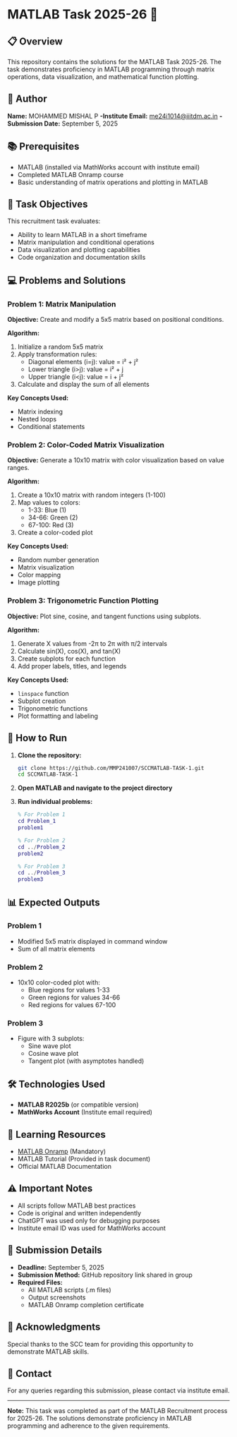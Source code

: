 # MATLAB Task 2025-26 🚀

## 📋 Overview
This repository contains the solutions for the MATLAB Task 2025-26. The task demonstrates proficiency in MATLAB programming through matrix operations, data visualization, and mathematical function plotting.

## 👤 Author
**Name:** MOHAMMED MISHAL P 
**-Institute Email:** me24i1014@iiitdm.ac.in 
**-Submission Date:** September 5, 2025

## 📚 Prerequisites
- MATLAB (installed via MathWorks account with institute email)
- Completed MATLAB Onramp course
- Basic understanding of matrix operations and plotting in MATLAB

## 🎯 Task Objectives
This recruitment task evaluates:
- Ability to learn MATLAB in a short timeframe
- Matrix manipulation and conditional operations
- Data visualization and plotting capabilities
- Code organization and documentation skills

## 💻 Problems and Solutions

### Problem 1: Matrix Manipulation
**Objective:** Create and modify a 5x5 matrix based on positional conditions.

**Algorithm:**
1. Initialize a random 5x5 matrix
2. Apply transformation rules:
   - Diagonal elements (i=j): value = i² + j²
   - Lower triangle (i>j): value = i² + j
   - Upper triangle (i<j): value = i + j²
3. Calculate and display the sum of all elements

**Key Concepts Used:**
- Matrix indexing
- Nested loops
- Conditional statements

### Problem 2: Color-Coded Matrix Visualization
**Objective:** Generate a 10x10 matrix with color visualization based on value ranges.

**Algorithm:**
1. Create a 10x10 matrix with random integers (1-100)
2. Map values to colors:
   - 1-33: Blue (1)
   - 34-66: Green (2)
   - 67-100: Red (3)
3. Create a color-coded plot

**Key Concepts Used:**
- Random number generation
- Matrix visualization
- Color mapping
- Image plotting

### Problem 3: Trigonometric Function Plotting
**Objective:** Plot sine, cosine, and tangent functions using subplots.

**Algorithm:**
1. Generate X values from -2π to 2π with π/2 intervals
2. Calculate sin(X), cos(X), and tan(X)
3. Create subplots for each function
4. Add proper labels, titles, and legends

**Key Concepts Used:**
- `linspace` function
- Subplot creation
- Trigonometric functions
- Plot formatting and labeling

## 🚀 How to Run

1. **Clone the repository:**
   ```bash
   git clone https://github.com/MMP241007/SCCMATLAB-TASK-1.git
   cd SCCMATLAB-TASK-1
   ```

2. **Open MATLAB and navigate to the project directory**

3. **Run individual problems:**
   ```matlab
   % For Problem 1
   cd Problem_1
   problem1
   
   % For Problem 2
   cd ../Problem_2
   problem2
   
   % For Problem 3
   cd ../Problem_3
   problem3
   ```

## 📊 Expected Outputs

### Problem 1
- Modified 5x5 matrix displayed in command window
- Sum of all matrix elements

### Problem 2
- 10x10 color-coded plot with:
  - Blue regions for values 1-33
  - Green regions for values 34-66
  - Red regions for values 67-100

### Problem 3
- Figure with 3 subplots:
  - Sine wave plot
  - Cosine wave plot
  - Tangent plot (with asymptotes handled)

## 🛠️ Technologies Used
- **MATLAB R2025b** (or compatible version)
- **MathWorks Account** (Institute email required)

## 📖 Learning Resources
- [MATLAB Onramp](https://matlabacademy.mathworks.com/) (Mandatory)
- MATLAB Tutorial (Provided in task document)
- Official MATLAB Documentation

## ⚠️ Important Notes
- All scripts follow MATLAB best practices
- Code is original and written independently
- ChatGPT was used only for debugging purposes
- Institute email ID was used for MathWorks account

## 📝 Submission Details
- **Deadline:** September 5, 2025
- **Submission Method:** GitHub repository link shared in group
- **Required Files:**
  - All MATLAB scripts (.m files)
  - Output screenshots
  - MATLAB Onramp completion certificate

## 🤝 Acknowledgments
Special thanks to the SCC team for providing this opportunity to demonstrate MATLAB skills.

## 📧 Contact
For any queries regarding this submission, please contact via institute email.

---

**Note:** This task was completed as part of the MATLAB Recruitment process for 2025-26. The solutions demonstrate proficiency in MATLAB programming and adherence to the given requirements.
